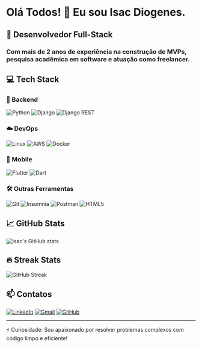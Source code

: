 # Olá Todos! 👋 Eu sou Isac Diogenes.

## 🚀 Desenvolvedor Full-Stack 

### Com mais de 2 anos de experiência na construção de MVPs, pesquisa acadêmica em software e atuação como freelancer.

## 💻 Tech Stack

### 🔧 Backend
![Python](https://img.shields.io/badge/Python-3776AB?style=for-the-badge&logo=python&logoColor=white)
![Django](https://img.shields.io/badge/Django-092E20?style=for-the-badge&logo=django&logoColor=white)
![Django REST](https://img.shields.io/badge/Django_REST-ff1709?style=for-the-badge&logo=django&logoColor=white)

### ☁️ DevOps
![Linux](https://img.shields.io/badge/Linux-FCC624?style=for-the-badge&logo=linux&logoColor=black)
![AWS](https://img.shields.io/badge/AWS-%23FF9900.svg?style=for-the-badge&logo=amazon-aws&logoColor=white)
![Docker](https://img.shields.io/badge/Docker-2CA5E0?style=for-the-badge&logo=docker&logoColor=white)

### 📱 Mobile
![Flutter](https://img.shields.io/badge/Flutter-02569B?style=for-the-badge&logo=flutter&logoColor=white)
![Dart](https://img.shields.io/badge/Dart-0175C2?style=for-the-badge&logo=dart&logoColor=white)

### 🛠️ Outras Ferramentas
![Git](https://img.shields.io/badge/Git-F05032?style=for-the-badge&logo=git&logoColor=white)
![Insomnia](https://img.shields.io/badge/Insomnia-5849BE?style=for-the-badge&logo=Insomnia&logoColor=white)
![Postman](https://img.shields.io/badge/Postman-FF6C37?style=for-the-badge&logo=postman&logoColor=white)
![HTML5](https://img.shields.io/badge/HTML5-E34F26?style=for-the-badge&logo=html5&logoColor=white)

## 📈 GitHub Stats

![Isac's GitHub stats](https://github-readme-stats.vercel.app/api?username=Isac001&show_icons=true&theme=radical&hide_border=true)

## 🔥 Streak Stats

![GitHub Streak](https://github-readme-streak-stats.herokuapp.com/?user=Isac001&theme=radical&hide_border=true)

## 📫 Contatos

[![LinkedIn](https://img.shields.io/badge/LinkedIn-0077B5?style=for-the-badge&logo=linkedin&logoColor=white)](https://www.linkedin.com/in/isacdiogenes)
[![Gmail](https://img.shields.io/badge/Gmail-D14836?style=for-the-badge&logo=gmail&logoColor=white)](mailto:isac.diognes.dev@gmail.com)
[![GitHub](https://img.shields.io/badge/GitHub-100000?style=for-the-badge&logo=github&logoColor=white)](https://github.com/Isac001)

---

⚡ Curiosidade: Sou apaixonado por resolver problemas complexos com código limpo e eficiente!
